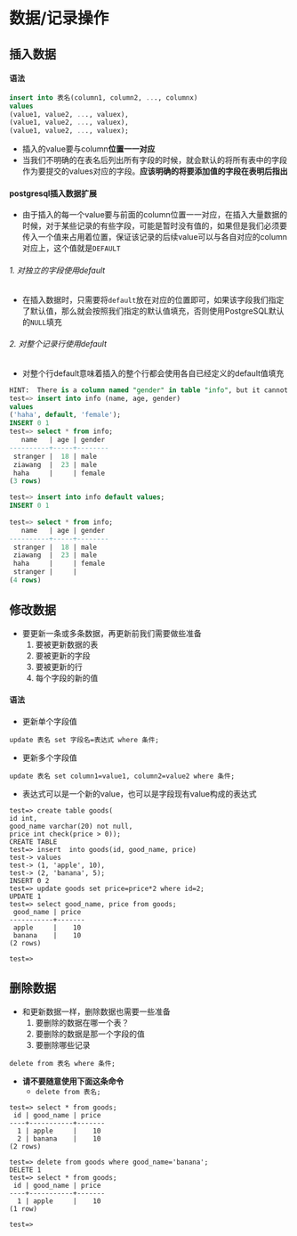 # 数据/记录操作

## 插入数据
#### 语法

```sql
insert into 表名(column1, column2, ..., columnx)
values
(value1, value2, ..., valuex),
(value1, value2, ..., valuex),
(value1, value2, ..., valuex);
```

- 插入的value要与column**位置一一对应**
- 当我们不明确的在表名后列出所有字段的时候，就会默认的将所有表中的字段作为要提交的values对应的字段。**应该明确的将要添加值的字段在表明后指出**


#### postgresql插入数据扩展
- 由于插入的每一个value要与前面的column位置一一对应，在插入大量数据的时候，对于某些记录的有些字段，可能是暂时没有值的，如果但是我们必须要传入一个值来占用着位置，保证该记录的后续value可以与各自对应的column对应上，这个值就是`DEFAULT`

###### 1. 对独立的字段使用default
- 在插入数据时，只需要将`default`放在对应的位置即可，如果该字段我们指定了默认值，那么就会按照我们指定的默认值填充，否则使用PostgreSQL默认的`NULL`填充

###### 2. 对整个记录行使用default
- 对整个行default意味着插入的整个行都会使用各自已经定义的default值填充

```sql
HINT:  There is a column named "gender" in table "info", but it cannot be referenced from this part of the query.
test=> insert into info (name, age, gender)
values
('haha', default, 'female');
INSERT 0 1
test=> select * from info;
   name   | age | gender 
----------+-----+--------
 stranger |  18 | male  
 ziawang  |  23 | male  
 haha     |     | female
(3 rows)

test=> insert into info default values;
INSERT 0 1
               
test=> select * from info;
   name   | age | gender 
----------+-----+--------
 stranger |  18 | male  
 ziawang  |  23 | male  
 haha     |     | female
 stranger |     | 
(4 rows)
```


## 修改数据
- 要更新一条或多条数据，再更新前我们需要做些准备
	1. 要被更新数据的表
	2. 要被更新的字段
	3. 要被更新的行
	4. 每个字段的新的值

#### 语法

- 更新单个字段值

```
update 表名 set 字段名=表达式 where 条件;
```

- 更新多个字段值

```
update 表名 set column1=value1, column2=value2 where 条件;
```


- 表达式可以是一个新的value，也可以是字段现有value构成的表达式

```
test=> create table goods(
id int,
good_name varchar(20) not null,
price int check(price > 0));
CREATE TABLE
test=> insert  into goods(id, good_name, price)
test-> values
test-> (1, 'apple', 10),
test-> (2, 'banana', 5);
INSERT 0 2
test=> update goods set price=price*2 where id=2;
UPDATE 1
test=> select good_name, price from goods;
 good_name | price 
-----------+-------
 apple     |    10
 banana    |    10
(2 rows)

test=> 

```

## 删除数据
- 和更新数据一样，删除数据也需要一些准备
	1. 要删除的数据在哪一个表？
	2. 要删除的数据是那一个字段的值
	3. 要删除哪些记录

```
delete from 表名 where 条件;
```

- **请不要随意使用下面这条命令**
	- `delete from 表名;`

```
test=> select * from goods;
 id | good_name | price 
----+-----------+-------
  1 | apple     |    10
  2 | banana    |    10
(2 rows)

test=> delete from goods where good_name='banana';
DELETE 1
test=> select * from goods;
 id | good_name | price 
----+-----------+-------
  1 | apple     |    10
(1 row)

test=> 

```